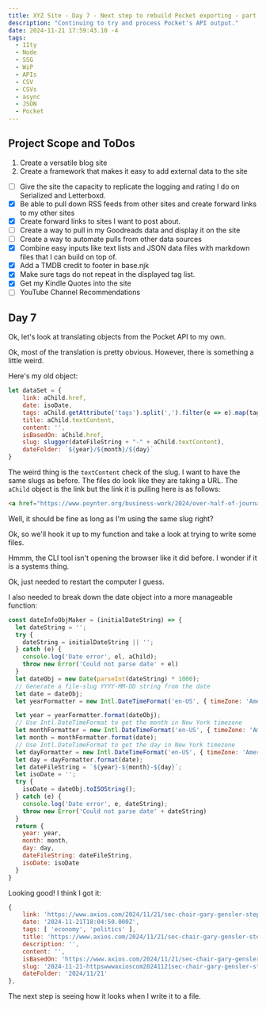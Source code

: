 ```yaml
---
title: XYZ Site - Day 7 - Next step to rebuild Pocket exporting - part 2.
description: "Continuing to try and process Pocket's API output."
date: 2024-11-21 17:59:43.10 -4
tags:
  - 11ty
  - Node
  - SSG
  - WiP
  - APIs
  - CSV
  - CSVs
  - async
  - JSON
  - Pocket
---
```


## Project Scope and ToDos

1. Create a versatile blog site
2. Create a framework that makes it easy to add external data to the site

- [ ] Give the site the capacity to replicate the logging and rating I do on Serialized and Letterboxd.
- [x] Be able to pull down RSS feeds from other sites and create forward links to my other sites
- [x] Create forward links to sites I want to post about.
- [ ] Create a way to pull in my Goodreads data and display it on the site
- [ ] Create a way to automate pulls from other data sources
- [x] Combine easy inputs like text lists and JSON data files with markdown files that I can build on top of.
- [x] Add a TMDB credit to footer in base.njk
- [x] Make sure tags do not repeat in the displayed tag list.
- [x] Get my Kindle Quotes into the site
- [ ] YouTube Channel Recommendations

## Day 7

Ok, let's look at translating objects from the Pocket API to my own.

Ok, most of the translation is pretty obvious. However, there is something a little weird.

Here's my old object:

```js
let dataSet = {
	link: aChild.href,
	date: isoDate,
	tags: aChild.getAttribute('tags').split(',').filter(e => e).map(tag => tag.toLowerCase()),
	title: aChild.textContent,
	content: '',
	isBasedOn: aChild.href,
	slug: slugger(dateFileString + "-" + aChild.textContent),
	dateFolder: `${year}/${month}/${day}`
}
```

The weird thing is the `textContent` check of the slug. I want to have the same slugs as before. The files do look like they are taking a URL. The `aChild` object is the link but the link it is pulling here is as follows:

```html
<a href="https://www.poynter.org/business-work/2024/over-half-of-journalists-considered-quitting-due-to-burnout-this-year-per-new-report/" time_added="1727312468" tags="journalism">Over half of journalists considered quitting due to burnout this year, per new report - Poynter</a>
```

Well, it should be fine as long as I'm using the same slug right?

Ok, so we'll hook it up to my function and take a look at trying to write some files.

Hmmm, the CLI tool isn't opening the browser like it did before. I wonder if it is a systems thing.

Ok, just needed to restart the computer I guess.

I also needed to break down the date object into a more manageable function:

```js
const dateInfoObjMaker = (initialDateString) => {
  let dateString = '';
  try {
    dateString = initialDateString || '';
  } catch (e) {
    console.log('Date error', el, aChild);
    throw new Error('Could not parse date' + el)
  }
  let dateObj = new Date(parseInt(dateString) * 1000);
  // Generate a file-slug YYYY-MM-DD string from the date
  let date = dateObj;
  let yearFormatter = new Intl.DateTimeFormat('en-US', { timeZone: 'America/New_York', year: 'numeric' });

  let year = yearFormatter.format(dateObj);
  // Use Intl.DateTimeFormat to get the month in New York timezone
  let monthFormatter = new Intl.DateTimeFormat('en-US', { timeZone: 'America/New_York', month: '2-digit' });
  let month = monthFormatter.format(date);
  // Use Intl.DateTimeFormat to get the day in New York timezone
  let dayFormatter = new Intl.DateTimeFormat('en-US', { timeZone: 'America/New_York', day: '2-digit' });
  let day = dayFormatter.format(date);
  let dateFileString = `${year}-${month}-${day}`;
  let isoDate = '';
  try {
    isoDate = dateObj.toISOString();
  } catch (e) {
    console.log('Date error', e, dateString);
    throw new Error('Could not parse date' + dateString)
  }
  return {
    year: year,
    month: month,
    day: day,
    dateFileString: dateFileString,
    isoDate: isoDate
  }
}
```

Looking good! I think I got it:

```js
{
	link: 'https://www.axios.com/2024/11/21/sec-chair-gary-gensler-step-down',
	date: '2024-11-21T18:04:50.000Z',
	tags: [ 'economy', 'politics' ],
	title: 'https://www.axios.com/2024/11/21/sec-chair-gary-gensler-step-down',
	description: '',
	content: '',
	isBasedOn: 'https://www.axios.com/2024/11/21/sec-chair-gary-gensler-step-down',
	slug: '2024-11-21-httpswwwaxioscom20241121sec-chair-gary-gensler-step-down',
	dateFolder: '2024/11/21'
},
```

The next step is seeing how it looks when I write it to a file.
